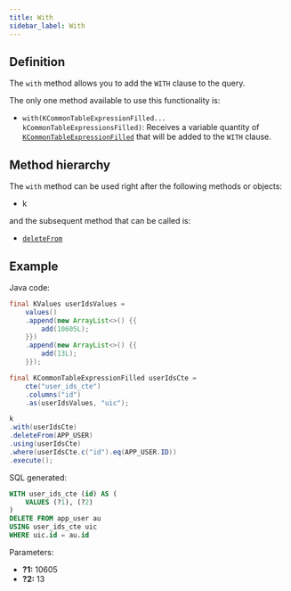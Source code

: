 ```yaml
---
title: With
sidebar_label: With
---
```


## Definition

The `with` method allows you to add the `WITH` clause to the query.

The only one method available to use this functionality is:

- `with(KCommonTableExpressionFilled... kCommonTableExpressionsFilled)`: Receives a variable quantity of [`KCommonTableExpressionFilled`](/docs/select-statement/with/introduction) that will be added to the `WITH` clause.

## Method hierarchy

The `with` method can be used right after the following methods or objects:

- k

and the subsequent method that can be called is:

- [`deleteFrom`](/docs/select-statement/select/)

## Example

Java code:

```java
final KValues userIdsValues =
    values()
    .append(new ArrayList<>() {{
        add(10605L);
    }})
    .append(new ArrayList<>() {{
        add(13L);
    }});

final KCommonTableExpressionFilled userIdsCte =
    cte("user_ids_cte")
    .columns("id")
    .as(userIdsValues, "uic");

k
.with(userIdsCte)
.deleteFrom(APP_USER)
.using(userIdsCte)
.where(userIdsCte.c("id").eq(APP_USER.ID))
.execute();
```

SQL generated:

```sql
WITH user_ids_cte (id) AS (
    VALUES (?1), (?2)
) 
DELETE FROM app_user au
USING user_ids_cte uic
WHERE uic.id = au.id
```

Parameters:

- **?1:** 10605
- **?2:** 13
